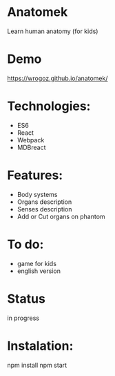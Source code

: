 # Anatomek
 Learn human anatomy (for kids)
# Demo
 https://wrogoz.github.io/anatomek/


# Technologies:
- ES6
- React
- Webpack
- MDBreact

# Features:

- Body systems
- Organs description
- Senses description
- Add or Cut organs on phantom

# To do:

- game for kids
- english version


# Status
in progress

# Instalation:

npm install
npm start
